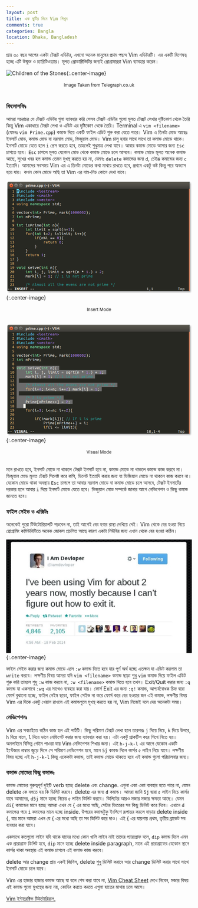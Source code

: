 ```yaml
---
layout: post
title: এক ছুটির দিনে Vim শিখুন
comments: true
categories: Bangla
location: Dhaka, Bangladesh
---
```


প্রায় ৩০ বছর আগের একটা টেক্সট এডিটর, এখনো অনেক মানুষের প্রথম পছন্দ Vim এডিটরটি। এর একটি বিশেষত্ব হচ্ছে এটি উন্মুক্ত ও চ্যারিটিওয়্যার। মূলত প্রোডাক্টিভিটির জন্যই প্রোগ্রামাররা Vim ব্যাবহার করেন। 

![Children of the Stones](https://www.telegraph.co.uk/content/dam/tv/2016/04/28/children_of_the_stones-xlarge_trans_NvBQzQNjv4Bqeo_i_u9APj8RuoebjoAHt0k9u7HhRJvuo-ZLenGRumA.jpg){:.center-image}
<center> <small>Image Taken from Telegraph.co.uk</small> </center> <br>

### ফিলোসফিঃ 
আমরা সচরাচর যে টেক্সট এডিটর গুলা ব্যাবহার করি সেসব টেক্সট এডিটর গুলো মূলত টেক্সট লেখার দৃষ্টিকোণ থেকে তৈরি কিন্তু Vim একাধারে টেক্সট লেখা ও এডিট এর দৃষ্টিকোণ থেকে তৈরি। Terminal এ `vim <filename>`  (যেমনঃ `vim Prime.cpp`) কমান্ড দিয়ে একটি ফাইল এডিট শুরু করা যেতে পারে। Vim এ তিনটা মোড আছেঃ ইনসার্ট মোড, কমান্ড মোড বা নরমাল মোড, ভিজুয়াল মোড। Vim চালু হবার সাথে সাথে তা কমান্ড মোডে থাকে। ইনসার্ট মোডে যেতে হলে `i` প্রেস করতে হবে, তাহলেই শুধুমাত্র লেখা যাবে। আবার কমান্ড মোডে আসার জন্য `Esc` চাপতে হবে। `Esc` চাপলে মূলত যেকোন মোড থেকে কমান্ড মোডে চলে আসবে। কমান্ড মোডে মূলত অনেক কমান্ড আছে, সুখের খবর হল কমান্ড তেমন মুখস্থ করতে হয় না, যেমনঃ `delete` কমান্ডের জন্য `d`, চেইঞ্জ কমান্ডের জন্য `c` ইত্যাদি। আমাদের সবসময় Vim এর এ তিনটা মোডের কথা মাথায় রাখতে হবে, প্রথমে একটু কষ্ট কিন্তু পরে অভ্যাস হয়ে যায়। কখন কোন মোডে অছি তা Vim এর বাম-নিচ কোনে দেখা যাবে। 

![Vim Mode Identification](/post_images/2018/Nov/mode_identification.png){:.center-image}
<center> <small>Insert Mode</small> </center> <br>

![Vim Mode Identification](/post_images/2018/Nov/mode_identification2.png){:.center-image}
<center> <small>Visual Mode</small> </center> <br>

মনে রাখতে হবে, ইনসার্ট মোডে না থাকলে টেক্সট ইনসার্ট হবে না, কমান্ড মোডে না থাকলে কমান্ড কাজ করবে না। ভিজুয়াল মোড মূলত টেক্সট সিলেক্ট করে কপি, ডিলেট ইত্যাদি করার জন্য যা ভিজিয়াল মোডে না থাকলে কাজ করবে না। যেকোন মোডে থাকা অবস্থায় `Esc` চাপলে তা আবার নরমাল মোডে বা কমান্ড মোডে চলে আসবে, টেক্সট ইনসার্টের দরকার হলে আবার `i` দিয়ে ইনসার্ট মোডে যেতে হবে। ভিজুয়াল মোড সম্পর্কে জানার আগে নেভিগেশন ও কিছু কমান্ড জানতে হবে। 

### ফাইল সেইভ ও এক্সিটঃ
অনেকেই পুরো টিউটোরিয়ালটি পড়বেন না, তাই আগেই বের হবার রাস্থা দেখিয়ে দেই। Vim থেকে বের হওয়া নিয়ে প্রোগ্রামিং কমিউনিটিতে অনেক জোকস প্রচলিত আছে কারণ একটা নিউবির জন্য এখান থেকে বের হওয়া কঠিন। 
 
![Exit Joke](/post_images/2018/Nov/exit_joke.jpg){:.center-image}

ফাইল সেইভ করার জন্য কমান্ড মোডে এসে `:w` কমান্ড দিতে হবে যার পূর্ণ অর্থ হচ্ছে এতক্ষন যা এডিট করলাম তা `write` করবে। লক্ষণীয় বিষয় আমরা যদি `vim <filename>` কমান্ড ছাড়া শুধু `vim` কমান্ড দিয়ে ফাইল এডিট শুরু করি তাহলে শুধু `:w` কাজ করবে না, `:w <filename>` কমান্ড দিতে হবে তখন। Exit/Quit করার জন্য `:q` কমান্ড যা একসাথে `:wq` এর সাথেও ব্যবহার করা যায়। ফোর্স Exit এর জন্য `:q!` কমান্ড, আশ্চর্যবোধক চিহ্ন দ্বারা ফোর্স বুঝানো হচ্ছে, ফাইল নেইম ছাড়া, ফাইল সেইভ না করে ফোর্স করে বের হওয়ার জন এই কমান্ড, লক্ষণীয় বিষয় Vim এর দিকে একটু খেয়াল রাখলে এই কমান্ডগুলে মুখস্থ করতে হয় না, Vim নিজেই বলে দেয় অনেকটা সময়।  

### নেভিগেশনঃ
Vim এর সবচাইতে কঠিন কাজ হল এই পার্টটি। কিছু পরিমাণ টেক্সট লেখা হলে তারপরঃ `j` দিয়ে নিচে, `k` দিয়ে উপরে, `h` দিয়ে বামে, `l` দিয়ে ডানে নেভিগেট করার জন্য ব্যাবহার করা হয়। এটা একটু প্রাকটিস করে শিখে নিতে হয়। অনলাইনে বিভিন্ন গেইম পাওয়া যায় Vim নেভিগেশন শিখার জন্য। এই `h-j-k-l` এর আগে যেকোন একটি ইন্টেজার নাম্বার জুড়ে দিলে সে পরিমাণ নেভিগেশন হবে, মানে `5j` কমান্ড দিলে কার্সর ৫ লাইন নিচে যাবে। লক্ষণীয় বিষয় হচ্ছে এই `h-j-k-l` কিন্তু একেকটা কমান্ড, তাই কমান্ড মোডে থাকতে হবে এই কমান্ড গুলো পরিচালনার জন্য। 

### কমান্ড মোডের কিছু কমান্ডঃ
কমান্ড মোডের গুরুত্বপূর্ণ দুইটি verb হচ্ছে delete এবং change. এগুলা একা একা ব্যবহার হতে পারে না, যেমন delete কে বলতে হয় কি ডিলিট করবে। delete এর জন্য `d` কমান্ড। আমরা জানি `5j` দ্বারা ৫ লাইন নিচে কার্সর যাবে আমাদের, `d5j` মানে হচ্ছে নিচের ৫ লাইন ডিলিট করবে। ডিলিটের আরও মজার মজার ক্ষমতা আছে। যেমন `di{` কমান্ডের মানে হচ্ছে আমরা এখন যে { এর মধ্যে অছি, সেটার ভিতরের সব কিছু ডিলিট করে দিবে। এখানে `d` কমান্ডের পরে `i` কমান্ডের মানে হচ্ছে inside. উপরের কমান্ডটুকু ইংলিশে রূপান্তর করলে দাড়ায় delete inside {, যার মানে আমরা এখন যে { এর মধ্যে অছি তা সব ডিলিট করে দাও। এই { এর যায়গায় প্রথম, তৃতীয় ব্রাকেট সব ব্যবহার করা যাবে। 

একসাথে কতগুলো লাইন যদি থাকে যাদের মধ্যে কোন খালি লাইন নাই তাদের প্যারাগ্রাফ বলে, `dip` কমান্ড দিলে এমন এক প্রারাগ্রাফ ডিলিট হবে, `dip` মানে হচ্ছে delete inside paragraph, মানে এই প্রারাগ্রাফের যেকোন স্থানে কার্সর থাকা অবস্থায় এই কমান্ড চাপলে এই কমান্ড কাজ করবে। 

delete আর change প্রায় একই জিনিস, delete শুধু ডিলিট করাবে আর change ডিলিট করার সাথে সাথে ইনসার্ট মোডে চলে যাবে। 

Vim এর হাজার হাজার কমান্ড আছে যা বলে শেষ করা যাবে না, <a href="https://vim.rtorr.com/">Vim Cheat Sheet</a> দেখে নিবেন, মজার বিষয় এই কমান্ড গুলো  মুখস্থের জন্য নয়, কোডিং করতে করতে এগুলা হাতের মাথায় চলে আসে। 

<a href="https://www.openvim.com/">Vim ইন্টারেক্টিভ টিউটোরিয়াল, </a>

